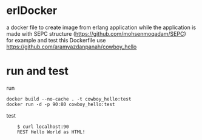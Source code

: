 # erlDocker
a docker file to create image from erlang application   while the application is made with SEPC structure (https://github.com/mohsenmoqadam/SEPC) <br />
for example and test this Dockerfile use https://github.com/aramyazdanpanah/cowboy_hello

# run and test
run
```
docker build --no-cache . -t cowboy_hello:test
docker run -d -p 90:80 cowboy_hello:test
```
test
```
    $ curl localhost:90
    REST Hello World as HTML!
```
